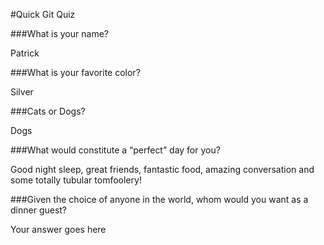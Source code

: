 #Quick Git Quiz

###What is your name?

Patrick

###What is your favorite color?

Silver

###Cats or Dogs?

Dogs

###What would constitute a “perfect” day for you?

Good night sleep, great friends, fantastic food, amazing conversation and some totally tubular tomfoolery!

###Given the choice of anyone in the world, whom would you want as a dinner guest?

Your answer goes here
